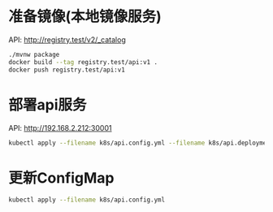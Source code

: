 # 准备镜像(本地镜像服务)

API: <http://registry.test/v2/_catalog>

```bash
./mvnw package
docker build --tag registry.test/api:v1 .
docker push registry.test/api:v1
```

# 部署api服务

API: <http://192.168.2.212:30001>

```bash
kubectl apply --filename k8s/api.config.yml --filename k8s/api.deployment.yml  --filename k8s/api.service.yml
```

# 更新ConfigMap

```bash
kubectl apply --filename k8s/api.config.yml
```

